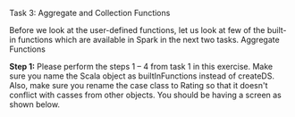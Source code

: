 Task 3: Aggregate and Collection Functions

Before we look at the user-defined functions, let us look at few of the built-in functions which are available in Spark in the next two tasks. 
Aggregate Functions

**Step 1:** Please perform the steps 1 – 4 from task 1 in this exercise. Make sure you name the Scala object as builtInFunctions instead of createDS. Also, make sure you rename the case class to Rating so that it doesn't conflict with casses from other objects. You should be having a screen as shown below.

 